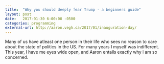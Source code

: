 ```yaml
---
title:  "Why you should deeply fear Trump - a beginners guide"
layout: post
date:   2017-01-30 6:00:00 -0500
categories: programming
external-url: http://aaron.vegh.ca/2017/01/inauguration-day/
---
```


Many of us have atleast one person in their life who sees no reason to care about the state of politics in the US. For many years I myself was indifferent. This year, I have me eyes wide open, and Aaron entails exactly why I am so concerned. 